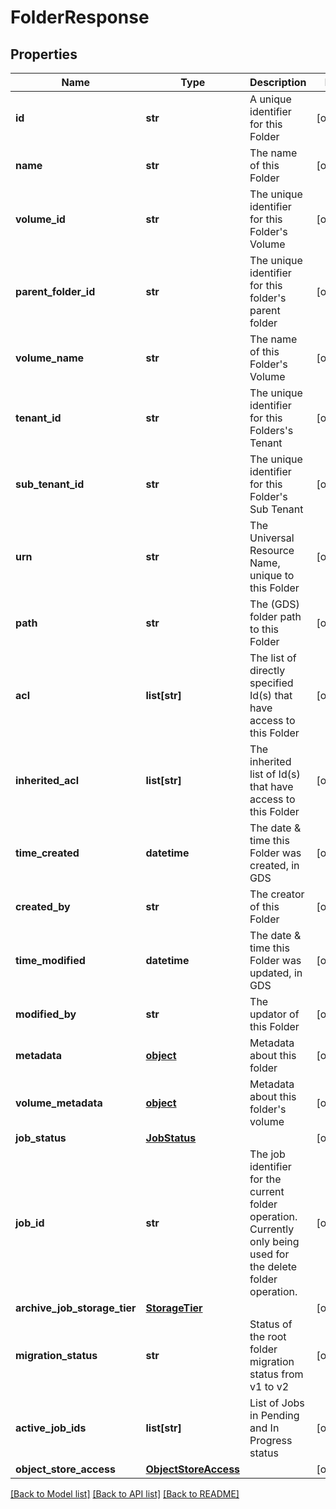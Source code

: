 # FolderResponse

## Properties
Name | Type | Description | Notes
------------ | ------------- | ------------- | -------------
**id** | **str** | A unique identifier for this Folder | [optional] 
**name** | **str** | The name of this Folder | [optional] 
**volume_id** | **str** | The unique identifier for this Folder&#39;s Volume | [optional] 
**parent_folder_id** | **str** | The unique identifier for this folder&#39;s parent folder | [optional] 
**volume_name** | **str** | The name of this Folder&#39;s Volume | [optional] 
**tenant_id** | **str** | The unique identifier for this Folders&#39;s Tenant | [optional] 
**sub_tenant_id** | **str** | The unique identifier for this Folder&#39;s Sub Tenant | [optional] 
**urn** | **str** | The Universal Resource Name, unique to this Folder | [optional] 
**path** | **str** | The (GDS) folder path to this Folder | [optional] 
**acl** | **list[str]** | The list of directly specified Id(s) that have access to this Folder | [optional] 
**inherited_acl** | **list[str]** | The inherited list of Id(s) that have access to this Folder | [optional] 
**time_created** | **datetime** | The date &amp; time this Folder was created, in GDS | [optional] 
**created_by** | **str** | The creator of this Folder | [optional] 
**time_modified** | **datetime** | The date &amp; time this Folder was updated, in GDS | [optional] 
**modified_by** | **str** | The updator of this Folder | [optional] 
**metadata** | [**object**](.md) | Metadata about this folder | [optional] 
**volume_metadata** | [**object**](.md) | Metadata about this folder&#39;s volume | [optional] 
**job_status** | [**JobStatus**](JobStatus.md) |  | [optional] 
**job_id** | **str** | The job identifier for the current folder operation. Currently only being used for the delete folder operation. | [optional] 
**archive_job_storage_tier** | [**StorageTier**](StorageTier.md) |  | [optional] 
**migration_status** | **str** | Status of the root folder migration status from v1 to v2 | [optional] 
**active_job_ids** | **list[str]** | List of Jobs in Pending and In Progress status | [optional] 
**object_store_access** | [**ObjectStoreAccess**](ObjectStoreAccess.md) |  | [optional] 

[[Back to Model list]](../README.md#documentation-for-models) [[Back to API list]](../README.md#documentation-for-api-endpoints) [[Back to README]](../README.md)


